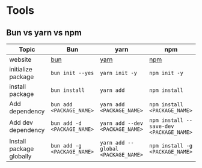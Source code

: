 # Tools

## Bun vs yarn vs npm

| Topic | Bun | yarn | npm |
| --- | --- | --- | --- |
| website | [bun](https://bun.sh/) | [yarn](https://yarnpkg.com/) | [npm](https://www.npmjs.com/) |
| initialize package | `bun init --yes` | `yarn init -y` | `npm init -y` |
| install package| `bun install` | `yarn add` | `npm install` |
| Add dependency | `bun add <PACKAGE_NAME>` | `yarn add <PACKAGE_NAME>` | `npm install <PACKAGE_NAME>` |
| Add dev dependency | `bun add -d <PACKAGE_NAME>` | `yarn add --dev <PACKAGE_NAME>` | `npm install --save-dev <PACKAGE_NAME>` |
| Install package globally | `bun add -g <PACKAGE_NAME>` | `yarn add --global <PACKAGE_NAME>` | `npm install -g <PACKAGE_NAME>` |
